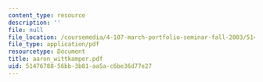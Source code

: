 ```yaml
---
content_type: resource
description: ''
file: null
file_location: /coursemedia/4-107-march-portfolio-seminar-fall-2003/5147678856bb3b81aa5ac6be36d77e27_aaron_wittkamper.pdf
file_type: application/pdf
resourcetype: Document
title: aaron_wittkamper.pdf
uid: 51476788-56bb-3b81-aa5a-c6be36d77e27
---
```

